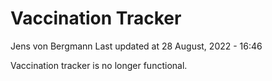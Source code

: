 Vaccination Tracker
================
Jens von Bergmann
Last updated at 28 August, 2022 - 16:46

Vaccination tracker is no longer functional.
